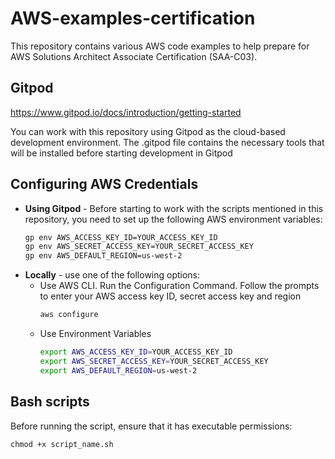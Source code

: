 # AWS-examples-certification

This repository contains various AWS code examples to help prepare for AWS Solutions Architect Associate Certification (SAA-C03).

## Gitpod
https://www.gitpod.io/docs/introduction/getting-started

You can work with this repository using Gitpod as the cloud-based development environment.
The .gitpod file contains the necessary tools that will be installed before starting development in Gitpod

## Configuring AWS Credentials

* **Using Gitpod** - Before starting to work with the scripts mentioned in this repository, you need to set up the following AWS environment variables:
    ```sh
    gp env AWS_ACCESS_KEY_ID=YOUR_ACCESS_KEY_ID 
    gp env AWS_SECRET_ACCESS_KEY=YOUR_SECRET_ACCESS_KEY
    gp env AWS_DEFAULT_REGION=us-west-2
    ```
* **Locally** - use one of the following options:
    * Use AWS CLI. Run the Configuration Command. Follow the prompts to enter your AWS access key ID, secret access key and region
      ```sh
      aws configure
      ```
    * Use Environment Variables
      ```sh
      export AWS_ACCESS_KEY_ID=YOUR_ACCESS_KEY_ID
      export AWS_SECRET_ACCESS_KEY=YOUR_SECRET_ACCESS_KEY
      export AWS_DEFAULT_REGION=us-west-2
      ```

## Bash scripts
Before running the script, ensure that it has executable permissions:
```
chmod +x script_name.sh
```

